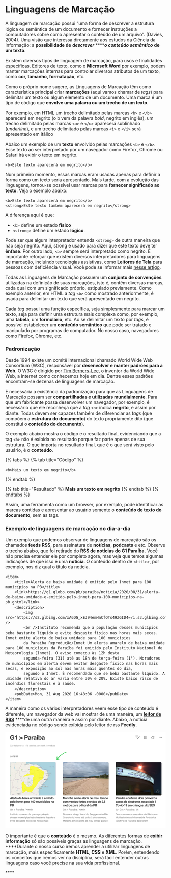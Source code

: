 # Linguagens de Marcação

A linguagem de marcação possui “uma forma de descrever a estrutura lógica ou semântica de um documento e fornecer instruções a computadores sobre como apresentar o conteúdo de um arquivo”. \(Davies, 2004\). Uma visão que interessa diretamente aos estudos da Ciência da Informação: a **possibilidade de** _**descrever**_ ****_**o conteúdo semântico**_ **de um texto**.

Existem diversos tipos de linguagem de marcação, para usos e finalidades específicas. Editores de texto, como o **Microsoft Word** por exemplo, podem manter marcações internas para controlar diversos atributos de um texto, como **cor, tamanho, formatação**, etc.

Como o próprio nome sugere, as Linguagens de Marcação têm como característica principal criar **marcações** \(aqui vamos chamar de _tags_\) para delimitar um texto ou algum elemento de um documento. Uma marca é um tipo de código que **envolve uma palavra ou um trecho de um texto**.

Por exemplo, em HTML um trecho delimitado pelas marcas `<b>` e `</b>` aparecerá em negrito \(o b vem da palavra _bold_, negrito em inglês\), um trecho delimitado pelas marcas `<u>` e `</u>` aparecerá sublinhado \(_underline_\), e um trecho delimitado pelas marcas `<i>` e `</i>` será apresentado em itálico

Abaixo um exemplo de um **texto** envolvido pelas marcações `<b>` e `</b>`. Esse texto ao ser interpretado por um navegador como Firefox, Chrome ou Safari irá exibir o texto em negrito.

```markup
<b>Este texto aparecerá em negrito</b>
```

Num primeiro momento, essas marcas eram usadas apenas para definir a forma como um texto seria apresentado. Mais tarde, com a evolução das linguagens, tornou-se possível usar marcas para **fornecer significado ao texto**. Veja o exemplo abaixo:

```markup
<b>Este texto aparecerá em negrito</b>
<strong>Este texto também aparecerá em negrito</strong>
```

A diferença aqui é que:

* `<b>` define um estado **físico**
* `<strong>` define um estado **lógico**.

Pode ser que algum interpretador entenda `<strong>` de outra maneira que não seja negrito. Aqui, strong é usado para dizer que este texto deve ter **ênfase**. Por outro lado, `<b>` sempre será interpretado como negrito. É importante reforçar que existem diversos interpretadores para linguagens de marcação, incluindo tecnologias assistivas, como **Leitores de Tela** para pessoas com deficiência visual. Você pode se informar mais [nesse artigo](https://brasil.uxdesign.cc/acessibilidade-como-funcionam-os-leitores-de-tela-3d9b610216e1).

Todas as Linguagens de Marcação possuem um **conjunto de convenções** utilizadas na definição de suas marcações, isto é, contêm diversas marcas, cada qual com um significado próprio, estipulado previamente. Como exemplo anterior, em HTML a _tag_ `<b>` como mostrado anteriormente, é usada para delimitar um texto que será apresentado em negrito.

Cada _tag_ possui uma função específica, seja simplesmente para marcar um texto, seja para definir uma estrutura mais complexa como, por exemplo, uma **tabela**, um **formulário**, etc. Ao se delimitar um texto por _tags_, é possível estabelecer um **conteúdo semântico** que pode ser tratado e manipulado por programas de computador. No nosso caso, navegadores como Firefox, Chrome, etc.

### Padronização

Desde 1994 existe um comitê internacional chamado World Wide Web Consortium \(W3C\), responsável por **desenvolver e manter padrões para a Web**. O W3C é dirigido por [Tim Berners-Lee](https://pt.wikipedia.org/wiki/Tim_Berners-Lee), o inventor da World Wide Web, a internet como conhecemos hoje em dia. Dentre esses padrões encontram-se dezenas de linguagens de marcação.

É necessária a existência da padronização para que as Linguagens de Marcação possam ser **compartilhadas e utilizadas mundialmente**. Para que um fabricante possa desenvolver um navegador, por exemplo, é necessário que ele reconheça que a _tag_ `<b>` indica **negrito**, e assim por diante. Todas devem ser capazes também de diferenciar as _tags_ \(que compõem a **estrutura do documento**\) do texto propriamente dito \(que constitui o **conteúdo do documento**\).

O exemplo abaixo mostra o código e o resultado final, evidenciando que a tag `<b>` não é exibida no resultado porque faz parte apenas de sua estrutura. O que importa no resultado final, que é o que será visto pelo usuário, é o **conteúdo**.

{% tabs %}
{% tab title="Código" %}
```text
<b>Mais um texto em negrito</b>
```
{% endtab %}

{% tab title="Resultado" %}
**Mais um texto em negrito**
{% endtab %}
{% endtabs %}

Assim, uma ferramenta como um browser, por exemplo, pode identificar as marcas contidas e apresentar ao usuário somente o **conteúdo de texto do documento**, sem as tags.

### Exemplo de linguagens de marcação no dia-a-dia

Um exemplo que podemos observar de linguagens de marcação são os chamados **feeds RSS**, para assinatura de **notícias**, **podcasts** e etc. Observe o trecho abaixo, que foi retirado do **RSS de notícias do G1 Paraíba.** Você não precisa entender ele por completo agora, mas veja que temos algumas indicações de que isso é uma **notícia**. O conteúdo dentro de `<title>`, por exemplo, nos diz qual o título da notícia.

```markup
<item>
    <title>Alerta de baixa umidade é emitido pelo Inmet para 100 municípios na PB</title>
    <link>https://g1.globo.com/pb/paraiba/noticia/2020/08/31/alerta-de-baixa-umidade-e-emitido-pelo-inmet-para-100-municipios-na-pb.ghtml</link>
    <description>
        <img src="https://s2.glbimg.com/xA6DG_xEJ94emHnCfOTs49ZGID4=/i.s3.glbimg.com/v1/AUTH_59edd422c0c84a879bd37670ae4f538a/internal_photos/bs/2020/q/2/BNLtmNRcAHYAeiCMGj1g/inmet.jpg" />
        <br />Instituto recomenda que a população desses municípios beba bastante líquido e evite desgaste físico nas horas mais secas. Inmet emite alerta de baixa umidade para 100 municípios
        da Paraíba Reprodução/Inmet Um alerta amarelo de baixa umidade para 100 municípios da Paraíba foi emitido pelo Instituto Nacional de Meteorologia (Inmet). O aviso começou às 12h desta
        segunda-feira (31) até as 18h de terça-feira (1°). Moradores de municípios em alerta devem evitar desgaste físico nas horas mais secas, e exposição ao sol nas horas mais quentes do dia,
        segundo o Inmet. É recomendado que se beba bastante líquido. A umidade relativa do ar varia entre 30% e 20%. Existe baixo risco de incêndios florestais e à saúde.
    </description>
    <pubDate>Mon, 31 Aug 2020 16:48:06 -0000</pubDate>
</item>
```

A maneira como os vários interpretadores veem esse tipo de conteúdo é diferente, um navegador da web vai mostrar de uma maneira, um [**leitor de RSS**](https://www.oficinadanet.com.br/post/11004-alternativas-google-reader) ****de uma outra maneira e assim por diante. Abaixo, a notícia evidenciada no código sendo exibida pelo leitor de rss **Feedly**.

![Not&#xED;cias do G1 Para&#xED;ba na interface do leitor de RSS Feedly](.gitbook/assets/screen-shot-2020-08-31-at-14.38.16.png)

O importante é que o **conteúdo** é o mesmo. As diferentes formas de **exibir informação** só são possíveis graças as linguagens de marcação. ****Durante o nosso curso iremos aprender a utilizar linguagens de marcação, mais especificamente **HTML**, **CSS** e **XML**. Porém, entendendo os conceitos que iremos ver na disciplina, será fácil entender outras linguagens caso você precise na sua vida profissional.



\*\*\*\*



